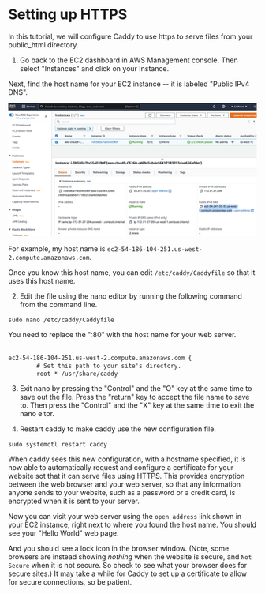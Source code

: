 # Setting up HTTPS 

In this tutorial, we will configure Caddy to use https to serve files from your public_html directory.

1. Go back to the EC2 dashboard in AWS Management console. Then select "Instances" and click on your Instance.

Next, find the host name for your EC2 instance -- it is labeled "Public IPv4 DNS".

![](images/publicdns.png) 

For example, my host name is `ec2-54-186-104-251.us-west-2.compute.amazonaws.com`.

Once you know this host name, you can edit `/etc/caddy/Caddyfile` so that it uses this host name.

2. Edit the file using the nano editor by running the following command from the command line.

```
sudo nano /etc/caddy/Caddyfile
```

You need to replace the ":80" with the host name for your web server.

```

ec2-54-186-104-251.us-west-2.compute.amazonaws.com {
        # Set this path to your site's directory.
        root * /usr/share/caddy
```

3. Exit nano by pressing the "Control" and the "O" key at the same time to save out the file.  Press the "return" key to accept the file name to save to.
Then press the "Control" and the "X" key at the same time to exit the nano eitor.

4. Restart caddy to make caddy use the new configuration file.

```
sudo systemctl restart caddy
```

When caddy sees this new configuration, with a hostname specified, it is now able to automatically request and configure a certificate for your website sot that it can serve files using HTTPS. This provides encryption between the web browser and your web server, so that any information anyone sends to your website, such as a password or a credit card, is encrypted when it is sent to your server.

Now you can visit your web server using the `open address` link shown in your EC2 instance, right next to where you found the host name. You should see your "Hello World" web page.

And you should see a lock icon in the browser window. (Note, some browsers are instead showing _nothing_ when the website is secure, and `Not Secure` when it is not secure. So check to see what your browser does for secure sites.)
It may take a while for Caddy to set up a certificate to allow for secure connections, so be patient.



